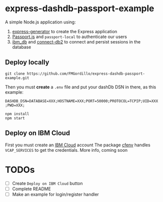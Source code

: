 # express-dashdb-passport-example
A simple Node.js application using:
1. [express-generator](https://www.npmjs.com/package/express-generator) to create the Express application
2. [Passport.js](http://passportjs.org) and `passport-local` to authenticate our users
3. [ibm_db](https://www.npmjs.com/package/ibm_db) and [connect-db2](https://www.npmjs.com/package/connect-db2) to connect and persist sessions in the database

## Deploy locally
```
git clone https://github.com/FMGordillo/express-dashdb-passport-example.git
```
Then you must **create** a `.env` file and put your dashDb DSN in there, as this example:

`DASHDB_DSN=DATABASE=XXX;HOSTNAME=XXX;PORT=50000;PROTOCOL=TCPIP;UID=XXX;PWD=XXX;`
```
npm install
npm start
```

## Deploy on IBM Cloud
First you must create an [IBM Cloud](https://www.ibm.com/cloud/) account
The package [cfenv](https://www.npmjs.com/package/cfenv) handles `VCAP_SERVICES` to get the credentials. More info, coming soon

# TODOs
- [ ] Create `Deploy on IBM Cloud` button
- [ ] Complete README
- [ ] Make an example for login/register handler
